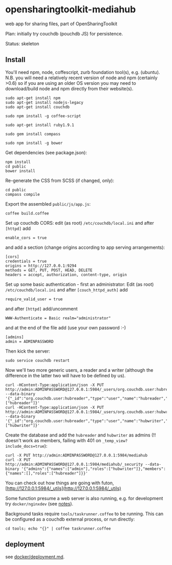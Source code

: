 opensharingtoolkit-mediahub
===========================

web app for sharing files, part of OpenSharingToolkit

Plan: initially try couchdb (pouchdb JS) for persistence.

Status: skeleton

## Install

You'll need npm, node, coffescript, zurb foundation tool(s), e.g. (ubuntu). N.B. you will need a relatively recent version of node and npm (certainly >0.6) so if you are using an older OS version you may need to download/build node and npm directly from their website(s).
```
sudo apt-get install npm
sudo apt-get install nodejs-legacy
sudo apt-get install couchdb

sudo npm install -g coffee-script

sudo apt-get install ruby1.9.1

sudo gem install compass

sudo npm install -g bower 
```
Get dependencies (see package.json):
```
npm install
cd public
bower install
```
Re-generate the CSS from SCSS (if changed, only):
```
cd public
compass compile
```
Export the assembled `public/js/app.js`:
```
coffee build.coffee
```
Set up couchdb CORS: edit (as root) `/etc/couchdb/local.ini` and after `[httpd]` add
```
enable_cors = true
``` 
and add a section (change origins according to app serving arrangements):
```
[cors]
credentials = true
origins = http://127.0.0.1:9294
methods = GET, PUT, POST, HEAD, DELETE
headers = accept, authorization, content-type, origin
```
Set up some basic authentication - first an administrator: 
Edit (as root) `/etc/couchdb/local.ini` and after `[couch_httpd_auth]` add
```
require_valid_user = true
```
and after `[httpd]` add/uncomment
```
WWW-Authenticate = Basic realm="administrator"
```
and at the end of the file add (use your own password :-)
```
[admins]
admin = ADMINPASSWORD
```

Then kick the server:
```
sudo service couchdb restart
```
Now we'll two more generic users, a reader and a writer (although the difference in the latter two will have to be defined by us).
```
curl -HContent-Type:application/json -X PUT http://admin:ADMINPASSWORD@127.0.0.1:5984/_users/org.couchdb.user:hubreader --data-binary '{"_id":"org.couchdb.user:hubreader","type":"user","name":"hubreader","password":"HUBREADERPASSWORD","roles":["hubreader"]}'
curl -HContent-Type:application/json -X PUT http://admin:ADMINPASSWORD@127.0.0.1:5984/_users/org.couchdb.user:hubwriter --data-binary '{"_id":"org.couchdb.user:hubreader","type":"user","name":"hubwriter","password":"HUBWRITERPASSWORD","roles":["hubwriter"]}'
```
Create the database and add the `hubreader` and `hubwriter` as admins (!! doesn't work as members, failing with 401 on `_temp_view?include_docs=true`):
```
curl -X PUT http://admin:ADMINPASSWORD@127.0.0.1:5984/mediahub
curl -X PUT http://admin:ADMINPASSWORD@127.0.0.1:5984/mediahub/_security --data-binary '{"admins":{"names":["admin"],"roles":["hubwriter"]},"members":{"names":[],"roles":["hubreader"]}}'
```
You can check out how things are going with futon, [http://127.0.0.1:5984/_utils](http://127.0.0.1:5984/_utils)


Some function presume a web server is also running, e.g. for development try `docker/nginxdev` (see [notes](docker/deployment.md)). 

Background tasks require `tools/taskrunner.coffee` to be running. This can be configured as a couchdb external process, or run directly:
```
cd tools; echo "{}" | coffee taskrunner.coffee
```


## deployment

see [docker/deployment.md](docker/deployment.md).



